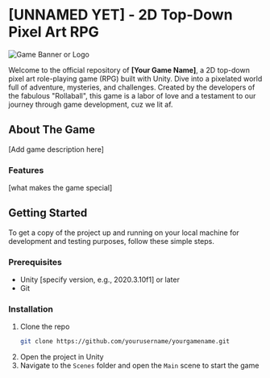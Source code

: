 # [UNNAMED YET] - 2D Top-Down Pixel Art RPG

![Game Banner or Logo](URL_TO_GAME_BANNER_OR_LOGO)

Welcome to the official repository of **[Your Game Name]**, a 2D top-down pixel art role-playing game (RPG) built with Unity. Dive into a pixelated world full of adventure, mysteries, and challenges. Created by the developers of the fabulous "Rollaball", this game is a labor of love and a testament to our journey through game development, cuz we lit af.

## About The Game

[Add game description here]

### Features

[what makes the game special]

## Getting Started

To get a copy of the project up and running on your local machine for development and testing purposes, follow these simple steps.

### Prerequisites

- Unity [specify version, e.g., 2020.3.10f1] or later
- Git

### Installation

1. Clone the repo
   ```sh
   git clone https://github.com/yourusername/yourgamename.git
   ```
2. Open the project in Unity
3. Navigate to the `Scenes` folder and open the `Main` scene to start the game

